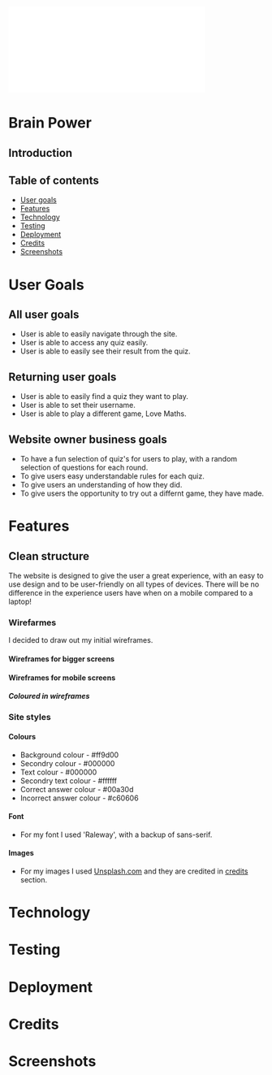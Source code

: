 ![Brian power logo](assets/images/logo-white-rm.png)
# Brain Power

## Introduction

## Table of contents
* [User goals](#user-goals)
* [Features](#Features)
* [Technology](#Technology)
* [Testing](#Testing)
* [Deployment](#Deployment)
* [Credits](#Credits)
* [Screenshots](#Screenshots)

# User Goals
## All user goals
- User is able to easily navigate through the site.
- User is able to access any quiz easily.
- User is able to easily see their result from the quiz.
## Returning user goals
- User is able to easily find a quiz they want to play.
- User is able to set their username.
- User is able to play a different game, Love Maths.
## Website owner business goals
- To have a fun selection of quiz's for users to play, with a random selection of questions for each round.
- To give users easy understandable rules for each quiz.
- To give users an understanding of how they did.
- To give users the opportunity to try out a differnt game, they have made.

# Features
## Clean structure
The website is designed to give the user a great experience, with an easy to use design and to be user-friendly on all types of devices. There will be no difference in the experience users have when on a mobile compared to a laptop!

### Wirefarmes
I decided to draw out my initial wireframes.
#### Wireframes for bigger screens

#### Wireframes for mobile screens

##### Coloured in wireframes

### Site styles

#### Colours
* Background colour - #ff9d00 
* Secondry colour - #000000
* Text colour  - #000000
* Secondry text colour  - #ffffff
* Correct answer colour  - #00a30d
* Incorrect answer colour  - #c60606

#### Font

* For my font I used 'Raleway', with a backup of sans-serif.

#### Images

* For my images I used [Unsplash.com](https://unsplash.com) and they are credited in [credits](#credits) section.


# Technology


# Testing


# Deployment


# Credits


# Screenshots
